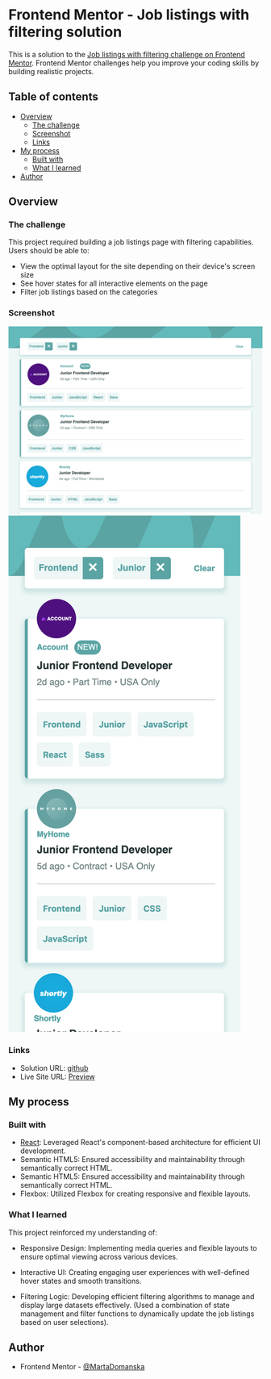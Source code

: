 # Frontend Mentor - Job listings with filtering solution

This is a solution to the [Job listings with filtering challenge on Frontend Mentor](https://www.frontendmentor.io/challenges/job-listings-with-filtering-ivstIPCt). Frontend Mentor challenges help you improve your coding skills by building realistic projects. 

## Table of contents

- [Overview](#overview)
  - [The challenge](#the-challenge)
  - [Screenshot](#screenshot)
  - [Links](#links)
- [My process](#my-process)
  - [Built with](#built-with)
  - [What I learned](#what-i-learned)
- [Author](#author)

## Overview

### The challenge

This project required building a job listings page with filtering capabilities. Users should be able to:

- View the optimal layout for the site depending on their device's screen size
- See hover states for all interactive elements on the page
- Filter job listings based on the categories

### Screenshot

![alt text](design/solution-desktop-design.png)
![alt text](design/solution-mobile-design.png)

### Links

- Solution URL: [github](https://github.com/MartaDomanska/Job-listings-with-filtering)
- Live Site URL: [Preview](https://job-listings-with-filtering-alpha-lac.vercel.app/)

## My process

### Built with

- [React](https://reactjs.org/): Leveraged React's component-based architecture for efficient UI development.
- Semantic HTML5:  Ensured accessibility and maintainability through semantically correct HTML.
- Semantic HTML5:  Ensured accessibility and maintainability through semantically correct HTML.
- Flexbox:  Utilized Flexbox for creating responsive and flexible layouts.

### What I learned

This project reinforced my understanding of: 
 
- Responsive Design:  Implementing media queries and flexible layouts to ensure optimal viewing across various devices.
 
- Interactive UI:  Creating engaging user experiences with well-defined hover states and smooth transitions.
 
- Filtering Logic:  Developing efficient filtering algorithms to manage and display large datasets effectively.  (Used a combination of state management and filter functions to dynamically update the job listings based on user selections).

## Author

- Frontend Mentor - [@MartaDomanska](https://www.frontendmentor.io/profile/MartaDomanska)